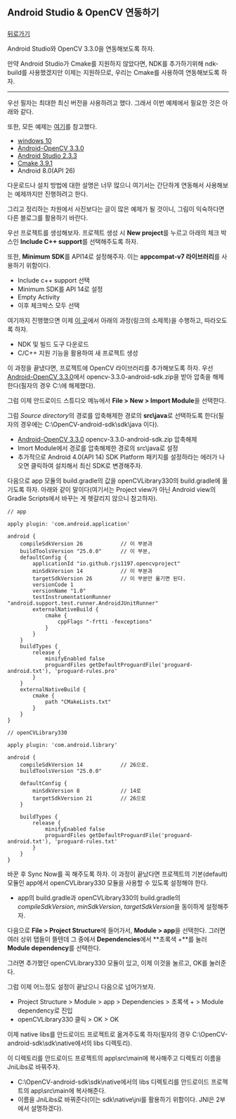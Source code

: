 ## Android Studio & OpenCV 연동하기  

##### 

[뒤로가기](/opencv/README.md)

Android Studio와 OpenCV 3.3.0을 연동해보도록 하자.  

만약 Android Studio가 Cmake를 지원하지 않았다면, NDK를 추가하기위해 ndk-build를 사용했겠지만 이제는 지원하므로, 우리는 Cmake를 사용하여 연동해보도록 하자.  

---

우선 필자는 최대한 최신 버전을 사용하려고 했다. 그래서 이번 예제에서 필요한 것은 아래와 같다.  

또한, 모든 예제는 [여기][opencvblog]를 참고했다.  

* [windows 10][windows10]
* [Android-OpenCV 3.3.0][android-opencv]
* [Android Studio 2.3.3][androidstudio]
* [Cmake 3.9.1][cmake]
* Android 8.0(API 26)
  

다운로드나 설치 방법에 대한 설명은 너무 많으니 여기서는 간단하게 연동해서 사용해보는 예제까지만 진행하려고 한다.  

그리고 정리하는 차원에서 사진보다는 글이 많은 예제가 될 것이니, 그림이 익숙하다면 다른 블로그를 활용하기 바란다.  

우선 프로젝트를 생성해보자. 프로젝트 생성 시 **New project**를 누르고 아래의 체크 박스인 **Include C++ support**를 선택해주도록 하자.  

또한, **Minimum SDK**를 API14로 설정해주자. 이는 **appcompat-v7 라이브러리**를 사용하기 위함이다.  

* Include c++ support 선택
* Minimum SDK를 API 14로 설정
* Empty Activity
* 이후 체크박스 모두 선택

여기까지 진행했으면 이제 [이 곳][tutorial]에서 아래의 과정(링크의 소제목)을 수행하고, 따라오도록 하자.  

* NDK 및 빌드 도구 다운로드
* C/C++ 지원 기능을 활용하여 새 프로젝트 생성
  

이 과정을 끝냈다면, 프로젝트에 OpenCV 라이브러리를 추가해보도록 하자. 우선 [Android-OpenCV 3.3.0][android-opencv]에서 opencv-3.3.0-android-sdk.zip을 받아 압축을 해제한다(필자의 경우 C:\에 해제했다).  

그럼 이제 안드로이드 스튜디오 메뉴에서 **File > New > Import Module**을 선택한다.  

그럼 *Source directory*의 경로를 압축해제한 경로의 **src\java**로 선택하도록 한다(필자의 경우에는 C:\OpenCV-android-sdk\sdk\java 이다).  

* [Android-OpenCV 3.3.0][android-opencv] opencv-3.3.0-android-sdk.zip 압축해제
* Imort Module에서 경로를 압축해제한 경로의 src\java로 설정
* 추가적으로 Android 4.0(API 14) SDK Platform 패키지를 설정하라는 에러가 나오면 클릭하여 설치해서 최신 SDK로 변경해주자.

다음으로 app 모듈의 build.gradle의 값을 openCVLibrary330의 build.gradle에 옮기도록 하자. 아래와 같이 말이다(여기서는 Project view가 아닌 Android view의 Gradle Scripts에서 바꾸는 게 헷갈리지 않으니 참고하자).

```
// app

apply plugin: 'com.android.application'

android {
    compileSdkVersion 26			// 이 부분과
    buildToolsVersion "25.0.0"		// 이 부분,
    defaultConfig {
        applicationId "io.github.rjs1197.opencvproject"
        minSdkVersion 14			// 이 부분과
        targetSdkVersion 26			// 이 부분만 옮기면 된다.
        versionCode 1
        versionName "1.0"
        testInstrumentationRunner "android.support.test.runner.AndroidJUnitRunner"
        externalNativeBuild {
            cmake {
                cppFlags "-frtti -fexceptions"
            }
        }
    }
    buildTypes {
        release {
            minifyEnabled false
            proguardFiles getDefaultProguardFile('proguard-android.txt'), 'proguard-rules.pro'
        }
    }
    externalNativeBuild {
        cmake {
            path "CMakeLists.txt"
        }
    }
}
```
  
```
// openCVLibrary330

apply plugin: 'com.android.library'

android {
    compileSdkVersion 14			// 26으로.
    buildToolsVersion "25.0.0"

    defaultConfig {
        minSdkVersion 8				// 14로
        targetSdkVersion 21			// 26으로
    }

    buildTypes {
        release {
            minifyEnabled false
            proguardFiles getDefaultProguardFile('proguard-android.txt'), 'proguard-rules.txt'
        }
    }
}
```
  
바꾼 후 Sync Now를 꼭 해주도록 하자. 이 과정이 끝났다면 프로젝트의 기본(default) 모듈인 app에서 openCVLibrary330 모듈을 사용할 수 있도록 설정해야 한다.  

* app의 build.gradle과 openCVLibrary330의 build.gradle의 *compileSdkVersion*, *minSdkVersion*, *targetSdkVersion*을 동이하게 설정해주자.
  

다음으로 **File > Project Structure**에 들어가서, **Module > app**을 선택한다. 그러면 여러 상위 탭들이 뜰텐데 그 중에서 **Dependencies**에서 **초록색 +**를 눌러 **Module dependency**를 선택한다.  

그러면 추가했던 openCVLibrary330 모듈이 있고, 이제 이것을 눌르고, OK를 눌러준다.  

그럼 이제 어느정도 설정이 끝났으니 다음으로 넘어가보자.  

* Project Structure > Module > app > Dependencies > 초록색 + > Module dependency로 진입
* openCVLibrary330 클릭 > OK > OK
  

이제 native libs를 안드로이드 프로젝트로 옮겨주도록 하자(필자의 경우 C:\OpenCV-android-sdk\sdk\native에서의 libs 디렉토리).  

이 디렉토리를 안드로이드 프로젝트의 app\src\main에 복사해주고 디렉토리 이름을 JniLibs로 바꿔주자.  

* C:\OpenCV-android-sdk\sdk\native에서의 libs 디렉토리를 안드로이드 프로젝트의 app\src\main에 복사해준다.
* 이름을 JniLibs로 바꿔준다(이는 sdk\native\jni를 활용하기 위함이다. JNI은 2부에서 설명하겠다).
  

[windows10]: http://bit.ly/2uEecag
[android-opencv]: https://github.com/opencv/opencv/releases
[androidstudio]: https://developer.android.com/studio/index.html?hl=ko
[cmake]: https://cmake.org/download/
[tutorial]: https://developer.android.com/studio/projects/add-native-code.html?hl=ko
[opencvblog]: http://webnautes.tistory.com/1054
